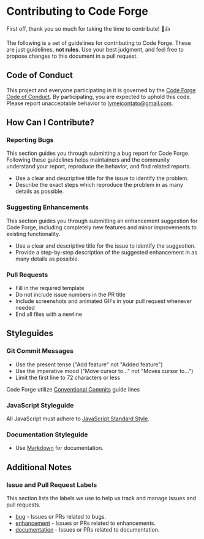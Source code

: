 # Contributing to Code Forge

First off, thank you so much for taking the time to contribute! 🎉👍

The following is a set of guidelines for contributing to Code Forge. These are just guidelines, **not rules**. Use your best judgment, and feel free to propose changes to this document in a pull request.

## Code of Conduct

This project and everyone participating in it is governed by the [Code Forge Code of Conduct](CODE_OF_CONDUCT.md). By participating, you are expected to uphold this code. Please report unacceptable behavior to lymeicontato@gmail.com.

## How Can I Contribute?

### Reporting Bugs

This section guides you through submitting a bug report for Code Forge. Following these guidelines helps maintainers and the community understand your report, reproduce the behavior, and find related reports.

- Use a clear and descriptive title for the issue to identify the problem.
- Describe the exact steps which reproduce the problem in as many details as possible.

### Suggesting Enhancements

This section guides you through submitting an enhancement suggestion for Code Forge, including completely new features and minor improvements to existing functionality.

- Use a clear and descriptive title for the issue to identify the suggestion.
- Provide a step-by-step description of the suggested enhancement in as many details as possible.

### Pull Requests

- Fill in the required template
- Do not include issue numbers in the PR title
- Include screenshots and animated GIFs in your pull request whenever needed
- End all files with a newline

## Styleguides

### Git Commit Messages

- Use the present tense ("Add feature" not "Added feature")
- Use the imperative mood ("Move cursor to..." not "Moves cursor to...")
- Limit the first line to 72 characters or less

Code Forge utilize [Conventional Commits](https://www.conventionalcommits.org/en/v1.0.0/) guide lines

### JavaScript Styleguide

All JavaScript must adhere to [JavaScript Standard Style](https://standardjs.com/).

### Documentation Styleguide

- Use [Markdown](https://daringfireball.net/projects/markdown) for documentation.

## Additional Notes

### Issue and Pull Request Labels

This section lists the labels we use to help us track and manage issues and pull requests.

- [bug](https://github.com/username/repo/labels/bug) - Issues or PRs related to bugs.
- [enhancement](https://github.com/username/repo/labels/enhancement) - Issues or PRs related to enhancements.
- [documentation](https://github.com/username/repo/labels/documentation) - Issues or PRs related to documentation.
